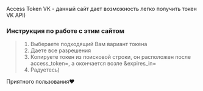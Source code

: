 Access Token VK - данный сайт дает возможность легко получить токен VK API)

### Инструкция по работе с этим сайтом
> 1. Выбераете подходящий Вам вариант токена
> 2. Даете все разрешения
> 3. Копируете токен из поисковой строки, он расположен после access_token=, а окончается возле &expires_in=
> 4. Радуетесь) 

Приятного пользования❤️

